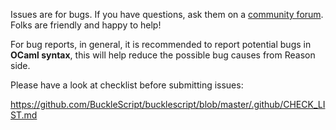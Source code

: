 Issues are for bugs. If you have questions, ask them on a [community forum][comm]. Folks are friendly and happy to help!

[comm]: https://discord.gg/reasonml 

For bug reports, in general, it is recommended to report potential bugs in **OCaml syntax**, this will help reduce the possible bug causes from Reason side.

Please have a look at checklist before submitting issues:

https://github.com/BuckleScript/bucklescript/blob/master/.github/CHECK_LIST.md
